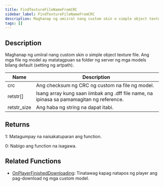 ```yaml
---
title: FindTextureFileNameFromCRC
sidebar_label: FindTextureFileNameFromCRC
description: Maghanap ng umiiral nang custom skin o simple object texture file.
tags: []
---
```


<VersionWarn version='SA-MP 0.3.DL R1' />

## Description

Maghanap ng umiiral nang custom skin o simple object texture file. Ang mga file ng model ay matatagpuan sa folder ng server ng mga models bilang default (setting ng artpath).

| Name        | Description                                                           |
| ----------- | --------------------------------------------------------------------- |
| crc         | Ang checksum ng CRC ng custom na file ng model.                       |
| retstr[]    | Isang array kung saan iimbak ang .dff file name, na ipinasa sa pamamagitan ng reference. |
| retstr_size | Ang haba ng string na dapat itabi.                                    |

## Returns

1: Matagumpay na naisakatuparan ang function.

0: Nabigo ang function na isagawa.

## Related Functions

- [OnPlayerFinishedDownloading](../callbacks/OnPlayerFinishedDownloading): Tinatawag kapag natapos ng player ang pag-download ng mga custom model.